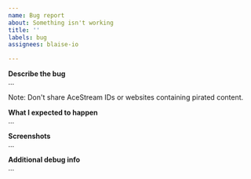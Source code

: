 ```yaml
---
name: Bug report
about: Something isn't working
title: ''
labels: bug
assignees: blaise-io

---
```


**Describe the bug**  
…  

Note: Don't share AceStream IDs or websites containing pirated content.

**What I expected to happen**  
…

**Screenshots**  
…

**Additional debug info**  
…
